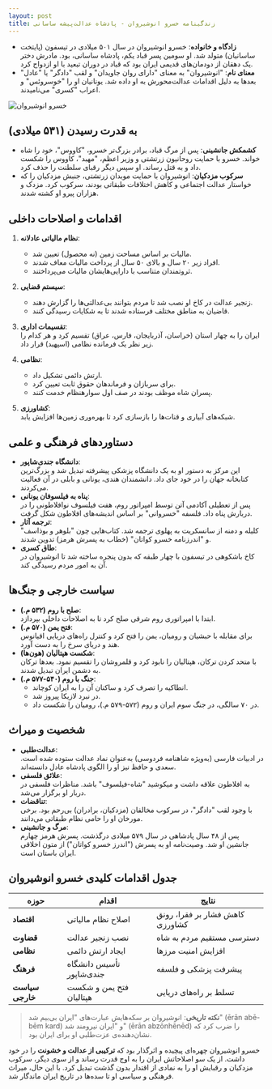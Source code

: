 ```yaml
---
layout: post
title: زندگینامه خسرو انوشیروان - پادشاه عدالت‌پیشه ساسانی
---
```


- **زادگاه و خانواده**: خسرو انوشیروان در سال ۵۰۱ میلادی در تیسفون (پایتخت ساسانیان) متولد شد. او سومین پسر قباد یکم، پادشاه ساسانی، بود. مادرش دختر یک دهقان از دودمان‌های قدیمی ایران بود که قباد در دوران تبعید با او ازدواج کرد.
- **معنای نام**: "انوشیروان" به معنای "دارای روان جاویدان" و لقب "دادگر" یا "عادل" بعدها به دلیل اقدامات عدالت‌محورش به او داده شد. یونانیان او را "خوسروئس" و اعراب "کسری" می‌نامیدند.

![خسرو انوشیروان](https://indexes.ir/img/%D8%AE%D8%B3%D8%B1%D9%88%20%D8%A7%D9%86%D9%88%D8%B4%DB%8C%D8%B1%D9%88%D8%A7%D9%86.jpg)

## به قدرت رسیدن (۵۳۱ میلادی)
- **کشمکش جانشینی**: پس از مرگ قباد، برادر بزرگ‌تر خسرو، "کاووس"، خود را شاه خواند. خسرو با حمایت روحانیون زرتشتی و وزیر اعظم، "مهبد"، کاووس را شکست داد و به قتل رساند. او سپس دیگر رقبای سلطنت را حذف کرد.
- **سرکوب مزدکیان**: انوشیروان با حمایت موبدان زرتشتی، جنبش مزدکیان را که خواستار عدالت اجتماعی و کاهش اختلافات طبقاتی بودند، سرکوب کرد. مزدک و هزاران پیرو او کشته شدند.

## اقدامات و اصلاحات داخلی
1. **نظام مالیاتی عادلانه**:  
   - مالیات بر اساس مساحت زمین (نه محصول) تعیین شد.  
   - افراد زیر ۲۰ سال و بالای ۵۰ سال از پرداخت مالیات معاف شدند.  
   - ثروتمندان متناسب با دارایی‌هایشان مالیات می‌پرداختند.

2. **سیستم قضایی**:  
   - زنجیر عدالت در کاخ او نصب شد تا مردم بتوانند بی‌عدالتی‌ها را گزارش دهند.  
   - قاضیان به مناطق مختلف فرستاده شدند تا به شکایات رسیدگی کنند.

3. **تقسیمات اداری**:  
   ایران را به چهار استان (خراسان، آذربایجان، فارس، عراق) تقسیم کرد و هر کدام را زیر نظر یک فرمانده نظامی (اسپهبد) قرار داد.

4. **نظامی**:  
   - ارتش دائمی تشکیل داد.  
   - برای سربازان و فرماندهان حقوق ثابت تعیین کرد.  
   - پسران شاه موظف بودند در صف اول سوارهنظام خدمت کنند.

5. **کشاورزی**:  
   شبکه‌های آبیاری و قنات‌ها را بازسازی کرد تا بهره‌وری زمین‌ها افزایش یابد.

## دستاوردهای فرهنگی و علمی
- **دانشگاه جندی‌شاپور**:  
  این مرکز به دستور او به یک دانشگاه پزشکی پیشرفته تبدیل شد و بزرگ‌ترین کتابخانه جهان را در خود جای داد. دانشمندان هندی، یونانی و بابلی در آن فعالیت می‌کردند.
- **پناه به فیلسوفان یونانی**:  
  پس از تعطیلی آکادمی آتن توسط امپراتور روم، هفت فیلسوف نوافلاطونی را در دربارش پناه داد. فلسفه "خسروانی" بر اساس اندیشه‌های افلاطون شکل گرفت.
- **ترجمه آثار**:  
  کلیله و دمنه از سانسکریت به پهلوی ترجمه شد. کتاب‌هایی چون "بلوهر و بوذاسف" و "اندرزنامه خسرو کواتان" (خطاب به پسرش هرمز) تدوین شدند.
- **طاق کسری**:  
  کاخ باشکوهی در تیسفون با چهار طبقه که بدون پنجره ساخته شد تا انوشیروان در آن به امور مردم رسیدگی کند.

## سیاست خارجی و جنگ‌ها
- **صلح با روم (۵۳۲ م.)**:  
  ابتدا با امپراتوری روم شرقی صلح کرد تا به اصلاحات داخلی بپردازد.
- **فتح یمن (۵۷۰ م.)**:  
  برای مقابله با حبشیان و رومیان، یمن را فتح کرد و کنترل راه‌های دریایی اقیانوس هند و دریای سرخ را به دست آورد.
- **شکست هپتالیان (هون‌ها)**:  
  با متحد کردن ترکان، هپتالیان را نابود کرد و قلمروشان را تقسیم نمود. بعدها ترکان به دشمن ایران تبدیل شدند.
- **جنگ با روم (۵۴۰-۵۷۷ م.)**:  
  - انطاکیه را تصرف کرد و ساکنان آن را به ایران کوچاند.  
  - در نبرد لازیکا پیروز شد.  
  - در ۷۰ سالگی، در جنگ سوم ایران و روم (۵۷۲-۵۷۹ م.)، رومیان را شکست داد.

## شخصیت و میراث
- **عدالت‌طلبی**:  
  در ادبیات فارسی (به‌ویژه شاهنامه فردوسی) به‌عنوان نماد عدالت ستوده شده است. سعدی و حافظ نیز او را الگوی پادشاه عادل دانسته‌اند.
- **علائق فلسفی**:  
  به افلاطون علاقه داشت و میکوشید "شاه-فیلسوف" باشد. مناظرات فلسفی در دربار او برگزار می‌شد.
- **تناقضات**:  
  با وجود لقب "دادگر"، در سرکوب مخالفان (مزدکیان، برادران) بی‌رحم بود. برخی مورخان او را حامی نظام طبقاتی می‌دانند.
- **مرگ و جانشینی**:  
  پس از ۴۸ سال پادشاهی در سال ۵۷۹ میلادی درگذشت. پسرش هرمز چهارم جانشین او شد. وصیت‌نامه او به پسرش ("اندرز خسرو کواتان") از متون اخلاقی ایران باستان است.

## جدول اقدامات کلیدی خسرو انوشیروان

| **حوزه**       | **اقدام**                     | **نتایج**                          |
|----------------|-------------------------------|-----------------------------------|
| **اقتصاد**     | اصلاح نظام مالیاتی           | کاهش فشار بر فقرا، رونق کشاورزی   |
| **قضاوت**      | نصب زنجیر عدالت              | دسترسی مستقیم مردم به شاه         |
| **نظامی**      | ایجاد ارتش دائمی             | افزایش امنیت مرزها                |
| **فرهنگ**      | تأسیس دانشگاه جندی‌شاپور     | پیشرفت پزشکی و فلسفه              |
| **سیاست خارجی**| فتح یمن و شکست هپتالیان      | تسلط بر راه‌های دریایی            |

> **نکته تاریخی**: انوشیروان بر سکه‌هایش عبارت‌های "ایران بی‌بیم شد" (ērān abē-bēm kard) و "ایران نیرومند شد" (ērān abzōnhēnēd) را ضرب کرد که نشان‌دهنده‌ی عزت‌طلبی او برای ایران بود.

خسرو انوشیروان چهره‌ای پیچیده و اثرگذار بود که **ترکیبی از عدالت و خشونت** را در خود داشت. از یک سو اصلاحاتش ایران را به اوج قدرت رساند و از سوی‌ دیگر، سرکوب مزدکیان و رقبایش او را به نمادی از اقتدار بدون گذشت تبدیل کرد. با این حال، میراث فرهنگی و سیاسی او تا سده‌ها در تاریخ ایران ماندگار شد.

